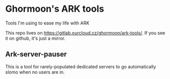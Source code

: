 # Ghormoon's ARK tools

Tools I'm using to ease my life with ARK

This repo lives on https://gitlab.ourcloud.cz/ghormoon/ark-tools/. If you see it on github, it's just a mirror.

## Ark-server-pauser

This is a tool for rarely-populated dedicated servers to go automatically slomo when no users are in.
